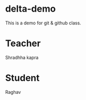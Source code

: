 # delta-demo
This is a demo for git &amp; github class.

# Teacher
Shradhha kapra

# Student
Raghav
